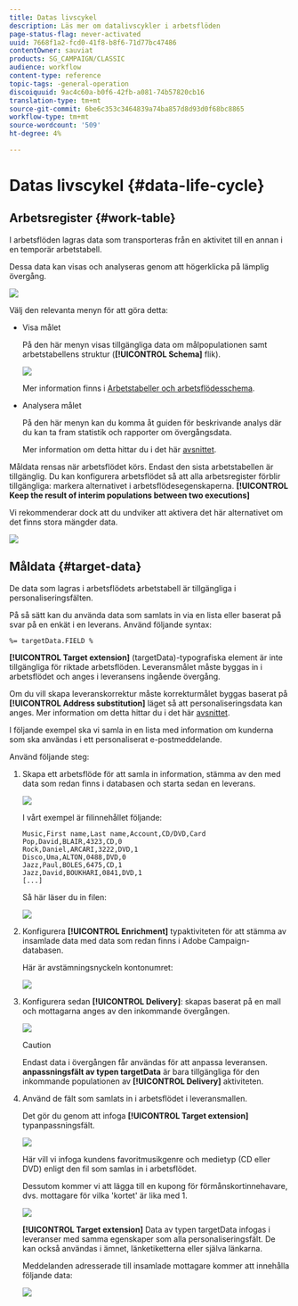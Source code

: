 ```yaml
---
title: Datas livscykel
description: Läs mer om datalivscykler i arbetsflöden
page-status-flag: never-activated
uuid: 7668f1a2-fcd0-41f8-b8f6-71d77bc47486
contentOwner: sauviat
products: SG_CAMPAIGN/CLASSIC
audience: workflow
content-type: reference
topic-tags: -general-operation
discoiquuid: 9ac4c60a-b0f6-42fb-a081-74b57820cb16
translation-type: tm+mt
source-git-commit: 6be6c353c3464839a74ba857d8d93d0f68bc8865
workflow-type: tm+mt
source-wordcount: '509'
ht-degree: 4%

---
```



# Datas livscykel {#data-life-cycle}

## Arbetsregister {#work-table}

I arbetsflöden lagras data som transporteras från en aktivitet till en annan i en temporär arbetstabell.

Dessa data kan visas och analyseras genom att högerklicka på lämplig övergång.

![](assets/wf-right-click-analyze.png)

Välj den relevanta menyn för att göra detta:

* Visa målet

   På den här menyn visas tillgängliga data om målpopulationen samt arbetstabellens struktur (**[!UICONTROL Schema]** flik).

   ![](assets/wf-right-click-display.png)

   Mer information finns i [Arbetstabeller och arbetsflödesschema](../../workflow/using/monitoring-workflow-execution.md#worktables-and-workflow-schema).

* Analysera målet

   På den här menyn kan du komma åt guiden för beskrivande analys där du kan ta fram statistik och rapporter om övergångsdata.

   Mer information om detta hittar du i det här [avsnittet](../../reporting/using/using-the-descriptive-analysis-wizard.md).

Måldata rensas när arbetsflödet körs. Endast den sista arbetstabellen är tillgänglig. Du kan konfigurera arbetsflödet så att alla arbetsregister förblir tillgängliga: markera alternativet i arbetsflödesegenskaperna. **[!UICONTROL Keep the result of interim populations between two executions]**

Vi rekommenderar dock att du undviker att aktivera det här alternativet om det finns stora mängder data.

![](assets/wf-purge-data-option.png)

## Måldata {#target-data}

De data som lagras i arbetsflödets arbetstabell är tillgängliga i personaliseringsfälten.

På så sätt kan du använda data som samlats in via en lista eller baserat på svar på en enkät i en leverans. Använd följande syntax:

```
%= targetData.FIELD %
```

**[!UICONTROL Target extension]** (targetData)-typografiska element är inte tillgängliga för riktade arbetsflöden. Leveransmålet måste byggas in i arbetsflödet och anges i leveransens ingående övergång.

Om du vill skapa leveranskorrektur måste korrekturmålet byggas baserat på **[!UICONTROL Address substitution]** läget så att personaliseringsdata kan anges. Mer information om detta hittar du i det här [avsnittet](../../delivery/using/steps-defining-the-target-population.md#using-address-substitution-in-proof).

I följande exempel ska vi samla in en lista med information om kunderna som ska användas i ett personaliserat e-postmeddelande.

Använd följande steg:

1. Skapa ett arbetsflöde för att samla in information, stämma av den med data som redan finns i databasen och starta sedan en leverans.

   ![](assets/wf-targetdata-sample-1.png)

   I vårt exempel är filinnehållet följande:

   ```
   Music,First name,Last name,Account,CD/DVD,Card
   Pop,David,BLAIR,4323,CD,0
   Rock,Daniel,ARCARI,3222,DVD,1
   Disco,Uma,ALTON,0488,DVD,0
   Jazz,Paul,BOLES,6475,CD,1
   Jazz,David,BOUKHARI,0841,DVD,1
   [...]
   ```

   Så här läser du in filen:

   ![](assets/wf-targetdata-sample-2.png)

1. Konfigurera **[!UICONTROL Enrichment]** typaktiviteten för att stämma av insamlade data med data som redan finns i Adobe Campaign-databasen.

   Här är avstämningsnyckeln kontonumret:

   ![](assets/wf-targetdata-sample-3.png)

1. Konfigurera sedan **[!UICONTROL Delivery]**: skapas baserat på en mall och mottagarna anges av den inkommande övergången.

   ![](assets/wf-targetdata-sample-4.png)

   >[!CAUTION]
   >
   >Endast data i övergången får användas för att anpassa leveransen. **anpassningsfält av typen targetData** är bara tillgängliga för den inkommande populationen av **[!UICONTROL Delivery]** aktiviteten.

1. Använd de fält som samlats in i arbetsflödet i leveransmallen.

   Det gör du genom att infoga **[!UICONTROL Target extension]** typanpassningsfält.

   ![](assets/wf-targetdata-sample-5.png)

   Här vill vi infoga kundens favoritmusikgenre och medietyp (CD eller DVD) enligt den fil som samlas in i arbetsflödet.

   Dessutom kommer vi att lägga till en kupong för förmånskortinnehavare, dvs. mottagare för vilka &#39;kortet&#39; är lika med 1.

   ![](assets/wf-targetdata-sample-6.png)

   **[!UICONTROL Target extension]** Data av typen targetData infogas i leveranser med samma egenskaper som alla personaliseringsfält. De kan också användas i ämnet, länketiketterna eller själva länkarna.

   Meddelanden adresserade till insamlade mottagare kommer att innehålla följande data:

   ![](assets/wf-targetdata-sample-7.png)
